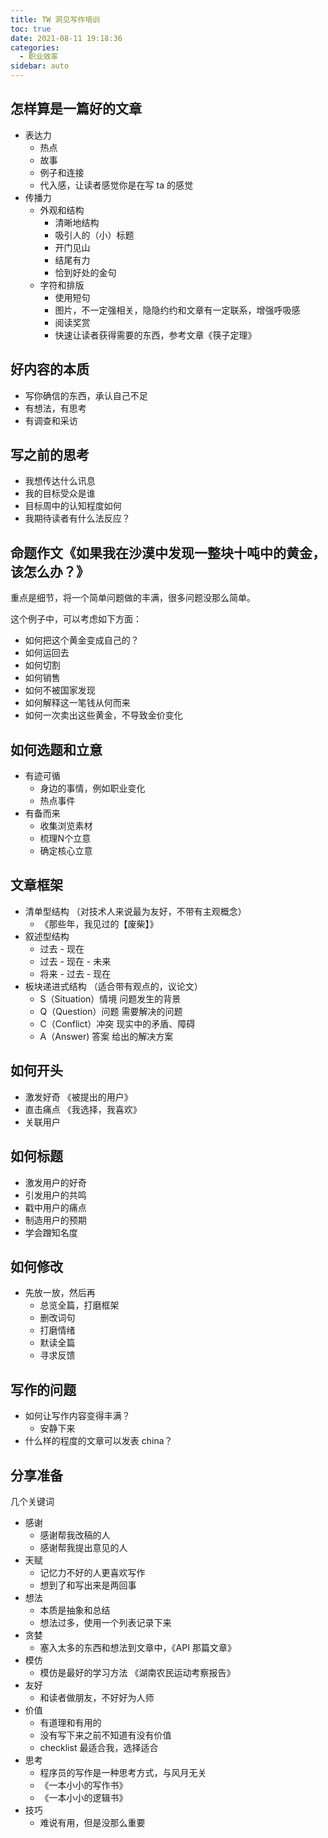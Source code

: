 ```yaml
---
title: TW 洞见写作培训
toc: true
date: 2021-08-11 19:18:36
categories:
  - 职业效率
sidebar: auto
---
```


## 怎样算是一篇好的文章

- 表达力
  - 热点
  - 故事
  - 例子和连接
  - 代入感，让读者感觉你是在写 ta 的感觉
- 传播力
  - 外观和结构
    - 清晰地结构
    - 吸引人的（小）标题
    - 开门见山
    - 结尾有力
    - 恰到好处的金句
  - 字符和排版
    - 使用短句
    - 图片，不一定强相关，隐隐约约和文章有一定联系，增强呼吸感
    - 阅读奖赏
    - 快速让读者获得需要的东西，参考文章《筷子定理》

## 好内容的本质

- 写你确信的东西，承认自己不足
- 有想法，有思考
- 有调查和采访

## 写之前的思考

- 我想传达什么讯息
- 我的目标受众是谁
- 目标周中的认知程度如何
- 我期待读者有什么法反应？

## 命题作文《如果我在沙漠中发现一整块十吨中的黄金，该怎么办？》

重点是细节，将一个简单问题做的丰满，很多问题没那么简单。

这个例子中，可以考虑如下方面：

- 如何把这个黄金变成自己的？
- 如何运回去
- 如何切割
- 如何销售
- 如何不被国家发现
- 如何解释这一笔钱从何而来
- 如何一次卖出这些黄金，不导致金价变化

## 如何选题和立意

- 有迹可循
  - 身边的事情，例如职业变化
  - 热点事件
- 有备而来
  - 收集浏览素材
  - 梳理N个立意
  - 确定核心立意

## 文章框架

- 清单型结构 （对技术人来说最为友好，不带有主观概念）
  - 《那些年，我见过的【废柴】》
- 叙述型结构
  - 过去 - 现在
  - 过去 - 现在 - 未来
  - 将来 - 过去 - 现在 
- 板块递进式结构 （适合带有观点的，议论文）
  - S（Situation）情境 问题发生的背景
  - Q（Question）问题 需要解决的问题
  - C（Conflict）冲突 现实中的矛盾、障碍
  - A（Answer) 答案 给出的解决方案

## 如何开头

- 激发好奇 《被提出的用户》
- 直击痛点 《我选择，我喜欢》
- 关联用户 

## 如何标题

- 激发用户的好奇
- 引发用户的共鸣
- 戳中用户的痛点
- 制造用户的预期
- 学会蹭知名度

## 如何修改

- 先放一放，然后再
  - 总览全篇，打磨框架
  - 删改词句
  - 打磨情绪
  - 默读全篇
  - 寻求反馈

## 写作的问题

- 如何让写作内容变得丰满？
  - 安静下来
- 什么样的程度的文章可以发表 china？

## 分享准备

几个关键词

- 感谢
  - 感谢帮我改稿的人
  - 感谢帮我提出意见的人
- 天赋
  - 记忆力不好的人更喜欢写作
  - 想到了和写出来是两回事
- 想法
  - 本质是抽象和总结
  - 想法过多，使用一个列表记录下来
- 贪婪
  - 塞入太多的东西和想法到文章中，《API 那篇文章》
- 模仿
  - 模仿是最好的学习方法 《湖南农民运动考察报告》
- 友好
  - 和读者做朋友，不好好为人师
- 价值
  - 有道理和有用的
  - 没有写下来之前不知道有没有价值
  - checklist 最适合我，选择适合
- 思考
  - 程序员的写作是一种思考方式，与风月无关
  - 《一本小小的写作书》
  - 《一本小小的逻辑书》
- 技巧
  - 难说有用，但是没那么重要
